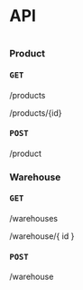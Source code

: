 <h1>API<h1>

<h3>Product</h3>

<h4><tt>GET</tt></h4>
<p>/products</p>
<p>/products/{id}</p>

<h4><tt>POST</tt></h4>
<p>/product</p>

<h3>Warehouse</h3>

<h4><tt>GET</tt></h4>
<p>/warehouses</p>
<p>/warehouse/{ id }</p>

<h4><tt>POST</tt></h4>
<p>/warehouse</p>
